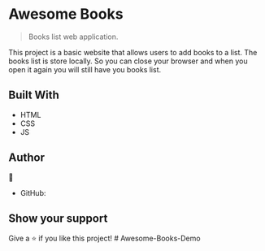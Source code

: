 # Awesome Books

> Books list web application.

This project is a basic website that allows users to add books to a list. The books list is store locally. So you can close your browser and when you open it again you will still have you books list.

## Built With

- HTML
- CSS
- JS

## Author

👤 

- GitHub: []()

## Show your support

Give a ⭐️ if you like this project!
#   A w e s o m e - B o o k s - D e m o  
 